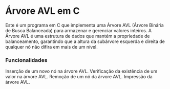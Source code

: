 # Árvore AVL em C

Este é um programa em C que implementa uma Árvore AVL (Árvore Binária de Busca Balanceada) para armazenar e gerenciar valores inteiros. 
A Árvore AVL é uma estrutura de dados que mantém a propriedade de balanceamento, garantindo que a altura da subárvore esquerda e direita de qualquer nó não difira em mais de um nível.

### Funcionalidades
Inserção de um novo nó na árvore AVL.
Verificação da existência de um valor na árvore AVL.
Remoção de um nó da árvore AVL.
Impressão da árvore AVL.
